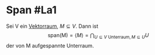 # Span #La1 
Sei V ein [Vektorraum](Vektorraum.md), $M\subseteq V$. Dann ist
$$\text{span(M)}=\langle M\rangle=\bigcap_{U\subseteq V\text{ Unterraum}, M\subseteq U}U$$
der von M aufgespannte Unterraum.